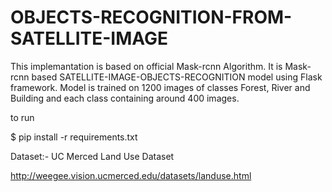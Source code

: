 # OBJECTS-RECOGNITION-FROM-SATELLITE-IMAGE

This implemantation is based on official Mask-rcnn Algorithm.
It is Mask-rcnn based SATELLITE-IMAGE-OBJECTS-RECOGNITION model using Flask framework.
Model is trained on 1200 images of classes Forest, River and Building and each class containing around 400 images.
 
 
 to run
 
 $ pip install -r requirements.txt

Dataset:- UC Merced Land Use Dataset

http://weegee.vision.ucmerced.edu/datasets/landuse.html
